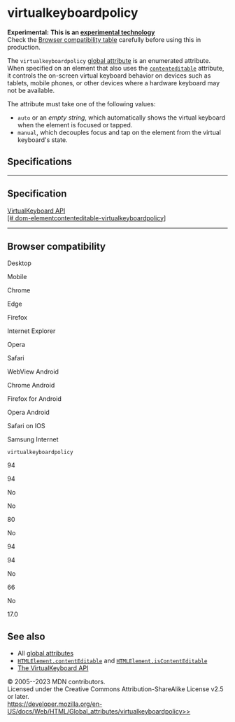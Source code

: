 virtualkeyboardpolicy
=====================

**Experimental:** **This is an [experimental
technology](https://developer.mozilla.org/en-US/docs/MDN/Writing_guidelines/Experimental_deprecated_obsolete#experimental)**\
Check the [Browser compatibility table](#browser_compatibility)
carefully before using this in production.

The `virtualkeyboardpolicy` [global attribute](_Resources/Markup%20And%20Styling/html/global_attributes/index.md) is
an enumerated attribute. When specified on an element that also uses the
[`contenteditable`](_Resources/Markup%20And%20Styling/html/global_attributes/index.md#contenteditable) attribute, it
controls the on-screen virtual keyboard behavior on devices such as
tablets, mobile phones, or other devices where a hardware keyboard may
not be available.

The attribute must take one of the following values:

- `auto` or an *empty string*, which automatically shows the virtual
    keyboard when the element is focused or tapped.
- `manual`, which decouples focus and tap on the element from the
    virtual keyboard\'s state.

Specifications
--------------

  ------------------------------------------------------------------------------------------------------------------------------------------------------

Specification
  ------------------------------------------------------------------------------------------------------------------------------------------------------

  [VirtualKeyboard API\
  [\#
  dom-elementcontenteditable-virtualkeyboardpolicy]](https://w3c.github.io/virtual-keyboard/#dom-elementcontenteditable-virtualkeyboardpolicy)

  ------------------------------------------------------------------------------------------------------------------------------------------------------

Browser compatibility
---------------------

Desktop

Mobile

Chrome

Edge

Firefox

Internet Explorer

Opera

Safari

WebView Android

Chrome Android

Firefox for Android

Opera Android

Safari on IOS

Samsung Internet

`virtualkeyboardpolicy`

94

94

No

No

80

No

94

94

No

66

No

17.0

See also
--------

- All [global attributes](_Resources/Markup%20And%20Styling/html/global_attributes/index.md)
- [`HTMLElement.contentEditable`](https://developer.mozilla.org/en-US/docs/Web/API/HTMLElement/contentEditable)
    and
    [`HTMLElement.isContentEditable`](https://developer.mozilla.org/en-US/docs/Web/API/HTMLElement/isContentEditable)
- [The VirtualKeyboard
    API](https://developer.mozilla.org/en-US/docs/Web/API/VirtualKeyboard_API)

© 2005--2023 MDN contributors.\
Licensed under the Creative Commons Attribution-ShareAlike License v2.5
or later.\
https://developer.mozilla.org/en-US/docs/Web/HTML/Global_attributes/virtualkeyboardpolicy>>
